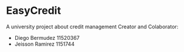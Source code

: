 # EasyCredit
A university project about credit management
Creator and Colaborator:
- Diego Bermudez 11520367
- Jeisson Ramirez 1151744